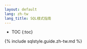 ```yaml
---
layout: default
lang: zh-tw
lang_title: SQL樣式指南
---
```


* TOC
{:toc}

{% include sqlstyle.guide.zh-tw.md %}
